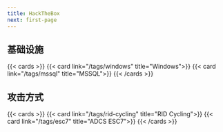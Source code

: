 ```yaml
---
title: HackTheBox
next: first-page
---
```


## 基础设施

{{< cards >}}
  {{< card link="/tags/windows" title="Windows">}}
  {{< card link="/tags/mssql" title="MSSQL">}}
{{< /cards >}}

## 攻击方式

{{< cards >}}
  {{< card link="/tags/rid-cycling" title="RID Cycling">}}
  {{< card link="/tags/esc7" title="ADCS ESC7">}}
{{< /cards >}}